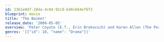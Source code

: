 ```yaml
---
id: 2361e0d7-28da-4c84-92c8-b40c664ef6f3
blueprint: movie
title: 'The Basket'
release_date: '2000-05-05'
overview: 'Peter Coyote (E.T., Erin Brokovich) and Karen Allen (The Perfect Storm) star in this touching family drama about the unifying power of basketball in a community torn apart by war. Both a riveting sports film and a tale of triumph over adversity, The Basket is "a hoop dream movie with a whole lot of heart" (Dallas Morning News)! In 1918, when the wheat-farming townspeople of Waterville, Washington, welcome home their first wounded son from WWI, they''restruck by the harsh reality of war. And just as bigotry and hatred toward two German orphans dividethe close-knit community, a new schoolteacher, Martin (Coyote), rolls into town with some strange ideas and an even stranger leather ball. Through the brand-new game called basketball, Martin strivesto bring harmony to the town...before it tears itself apart!'
genres: '[{"id": 18, "name": "Drama"}]'
---
```

